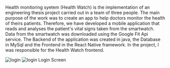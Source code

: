 Health monitoring syetem (Health Watch) is the implementation of an engineering thesis project carried out in a team of three people. The main purpose of the work was to create an app to help doctors monitor the health of theirs patients. Therefore, we have developed a mobile application that reads and analyses the patient's vital signs taken from the smartwatch. Data from the smartwatch was downloaded using the Google Fit Api service. The Backend of the application was created in java, the Database in MySql and the Frontend in the React Native framework. In the project, I was responsible for the Health Watch frontend. 



![login](https://user-images.githubusercontent.com/65900710/226182589-66d15530-2347-4a82-8921-0c4fb9723e9d.jpg)  ![login](https://user-images.githubusercontent.com/65900710/226182589-66d15530-2347-4a82-8921-0c4fb9723e9d.jpg) 
Login Screen
